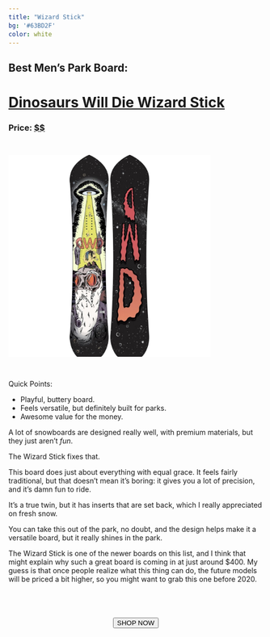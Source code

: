 ```yaml
---
title: "Wizard Stick"
bg: '#63BD2F'
color: white
---
```


<!-- https://www.amazon.com/Dinosaurs-Will-Die-Wizard-Snowboard/dp/B078J93YXT/ref=sr_1_1?ie=UTF8&qid=1514049580&sr=8-1&keywords=wizard+stick+snowboard -->
<!-- http://amzn.to/2zo7QsR -->
## Best Men’s Park Board:

# [Dinosaurs Will Die Wizard Stick](http://amzn.to/2zo7QsR)

### Price: [$$](http://amzn.to/2zo7QsR)

<img class="circle-img" src="/img/dinosaurs.jpg" height="400em" width="400em" style="margin: 2em 0 2em 0" />

Quick Points:

- Playful, buttery board.
- Feels versatile, but definitely built for parks.
- Awesome value for the money.

A lot of snowboards are designed really well, with premium materials, but they just aren’t *fun*.

The Wizard Stick fixes that.

This board does just about everything with equal grace. It feels fairly traditional, but that doesn’t mean it’s boring: it gives you a lot of precision, and it’s damn fun to ride.

It’s a true twin, but it has inserts that are set back, which I really appreciated on fresh snow.

You can take this out of the park, no doubt, and the design helps make it a versatile board, but it really shines in the park.

The Wizard Stick is one of the newer boards on this list, and I think that might explain why such a great board is coming in at just around $400. My guess is that once people realize what this thing can do, the future models will be priced a bit higher, so you might want to grab this one before 2020.

<form action="http://amzn.to/2zo7QsR">
 <center><input type="submit" value="SHOP NOW" class="css3button" style="margin-top: 4em"></center>
</form>
